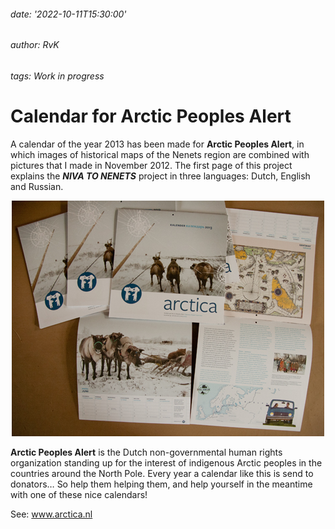 ###### date: '2022-10-11T15:30:00'
###### author: RvK
###### tags: Work in progress

# Calendar for Arctic Peoples Alert

A calendar of the year 2013 has been made for **Arctic Peoples Alert**, in which images of historical maps of the Nenets region are combined with pictures that I made in November 2012. The first page of this project explains the ***NIVA TO NENETS*** project in three languages: Dutch, English and Russian.

<div align="center">
  <img src="assets/images/CalendarAPA.jpg"/>
</div>

**Arctic Peoples Alert** is the Dutch non-governmental human rights organization standing up for the interest of indigenous Arctic peoples in the countries around the North Pole. Every year a calendar like this is send to donators… So help them helping them, and help yourself in the meantime with one of these nice calendars!

See: <a target="_blank" href="http://www.arctica.nl">www.arctica.nl</a>

<br>
<br>
<br>
